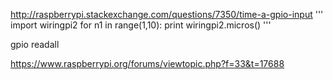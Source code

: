 http://raspberrypi.stackexchange.com/questions/7350/time-a-gpio-input
'''
import wiringpi2
for n1 in range(1,10): print wiringpi2.micros()
'''

gpio readall

https://www.raspberrypi.org/forums/viewtopic.php?f=33&t=17688

